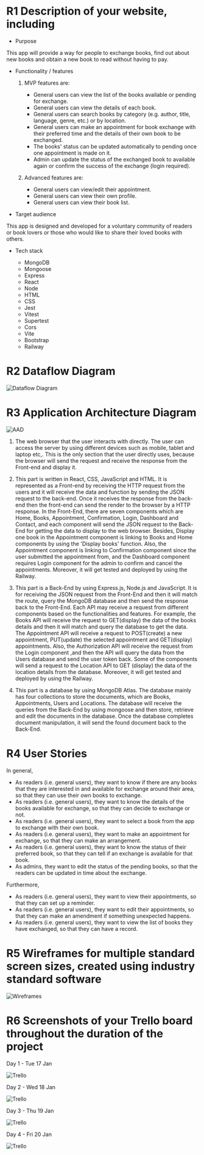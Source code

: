 # R1 Description of your website, including

- Purpose

This app will provide a way for people to exchange books, find out about new books and obtain a new book to read without having to pay.

- Functionality / features

  1. MVP features are:
      - General users can view the list of the books available or pending for exchange.
      - General users can view the details of each book.
      - General users can search books by category (e.g. author, title, language, genre, etc.) or by location.
      - General users can make an appointment for book exchange with their preferred time and the details of their own book to be exchanged.
      - The books' status can be updated automatically to pending once one appointment is made on it.
      - Admin can update the status of the exchanged book to available again or confirm the success of the exchange (login required).

  2. Advanced features are:
       - General users can view/edit their appointment.
       - General users can view their own profile.
       - General users can view their book list.

- Target audience

This app is designed and developed for a voluntary community of readers or book lovers or those who would like to share their loved books with others.

- Tech stack
  
  - MongoDB
  - Mongoose
  - Express
  - React
  - Node
  - HTML
  - CSS
  - Jest
  - Vitest
  - Supertest
  - Cors
  - Vite
  - Bootstrap
  - Railway

# R2 Dataflow Diagram

![Dataflow Diagram](docs/DataFlow.png)

# R3 Application Architecture Diagram

![AAD](docs/AAD.png)

1. The web browser that the user interacts with directly. The user can access the server by using different devices such as mobile, tablet and laptop etc,. This is the only section that the user directly uses, because the browser will send the request and receive the response from the Front-end and display it.

2. This part is written in React, CSS, JavaScript and HTML. It is represented as a Front-end by receiving the HTTP request from the users and it will receive the data and function by sending the JSON request to the back-end. Once it receives the response from the back-end then the front-end can send the render to the browser by a HTTP response.
In the Front-End, there are seven components which are Home, Books, Appointment, Confirmation, Login, Dashboard and Contact, and each component will send the JSON request to the Back-End for getting the data to display to the web browser. Besides, Display one book in the Appointment component is linking to Books and Home components by using the 'Display books' function.
Also, the Appointment component is linking to Confirmation component since the user submitted the appointment from, and the Dashboard component requires Login component for the admin to confirm and cancel the appointments. Moreover, it will get tested and deployed by using the Railway.

3. This part is a Back-End by using Express.js, Node.js and JavaScript. It is for receiving the JSON request from the Front-End and then it will match the route, query the MongoDB database and then send the response back to the Front-End. Each API may receive a request from different components based on the functionalities and features.
For example, the Books API will receive the request to GET(display) the data of the books details and then it will match and query the database to get the data. The Appointment API will receive a request to POST(create) a new appointment, PUT(update) the selected appointment and GET(display) appointments. Also, the Authorization API will receive the request from the Login component ,and then the API will query the data from the Users database and send the user token back.
Some of the components will send a request to the Location API to GET (display) the data of the location details from the database. Moreover, it will get tested and deployed by using the Railway.

4. This part is a database by using MongoDB Atlas. The database mainly has four collections to store the documents, which are Books, Appointments, Users and Locations. The database will receive the queries from the Back-End by using mongoose and then store, retrieve and edit the documents in the database. Once the database completes document manipulation, it will send the found document back to the Back-End.

# R4 User Stories

In general, 

- As readers (i.e. general users), they want to know if there are any books that they are interested in and available for exchange around their area, so that they can use their own books to exchange.
- As readers (i.e. general users), they want to know the details of the books available for exchange, so that they can decide to exchange or not.
- As readers (i.e. general users), they want to select a book from the app to exchange with their own book.
- As readers (i.e. general users), they want to make an appointment for exchange, so that they can make an arrangement.
- As readers (i.e. general users), they want to know the status of their preferred book, so that they can tell if an exchange is available for that book.
- As admins, they want to edit the status of the pending books, so that the readers can be updated in time about the exchange.

Furthermore,

- As readers (i.e. general users), they want to view their appointments, so that they can set up a reminder.
- As readers (i.e. general users), they want to edit their appointments, so that they can make an amendment if something unexpected happens.
- As readers (i.e. general users), they want to view the list of books they have exchanged, so that they can have a record.

# R5 Wireframes for multiple standard screen sizes, created using industry standard software

![Wireframes](docs/Wireframe.png)

# R6 Screenshots of your Trello board throughout the duration of the project

Day 1 - Tue 17 Jan

![Trello](docs/Trello/Jan17.png)

Day 2 - Wed 18 Jan

![Trello](docs/Trello/Jan18.png)

Day 3 - Thu 19 Jan

![Trello](docs/Trello/Jan19.png)

Day 4 - Fri 20 Jan

![Trello](docs/Trello/Jan20.png)
